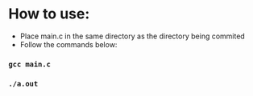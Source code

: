 # How to use:

* Place main.c in the same directory as the directory being commited
* Follow the commands below: 
### `gcc main.c`
### `./a.out`